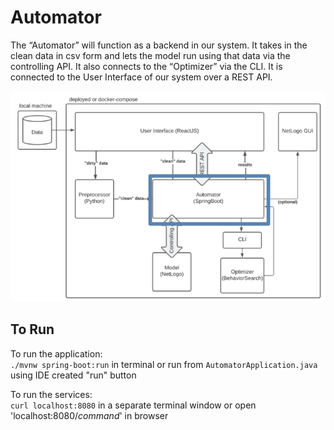 # Automator
The “Automator” will function as a backend in our system. It takes in the clean data in csv form and lets the model run using that data via the controlling API. It also connects to the “Optimizer” via the CLI. It is connected to the User Interface of our system over a REST API.

![role of the automator in the architecture](architecture.png)

## To Run
To run the application:\
```./mvnw spring-boot:run``` in terminal or run from ```AutomatorApplication.java``` using IDE created "run" button

To run the services:\
```curl localhost:8080``` in a separate terminal window or open 'localhost:8080/*command*' in browser